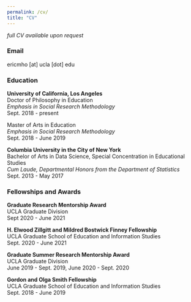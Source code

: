 ```yaml
---
permalink: /cv/
title: "CV"
---
```

*full CV available upon request*

### Email

ericmho [at] ucla [dot] edu

### Education

**University of California, Los Angeles**  
Doctor of Philosophy in Education  
*Emphasis in Social Research Methodology*  
Sept. 2018 - present  

Master of Arts in Education  
*Emphasis in Social Research Methodology*  
Sept. 2018 - June 2019

**Columbia University in the City of New York**  
Bachelor of Arts in Data Science, Special Concentration in Educational Studies  
*Cum Laude, Departmental Honors from the Department of Statistics*  
Sept. 2013 - May 2017   


### Fellowships and Awards

**Graduate Research Mentorship Award**  
UCLA Graduate Division  
Sept 2020 - June 2021

**H. Elwood Zillgitt and Mildred Bostwick Finney Fellowship**  
UCLA Graduate School of Education and Information Studies  
Sept. 2020 - June 2021

**Graduate Summer Research Mentorship Award**  
UCLA Graduate Division  
June 2019 - Sept. 2019, June 2020 - Sept. 2020

**Gordon and Olga Smith Fellowship**  
UCLA Graduate School of Education and Information Studies  
Sept. 2018 - June 2019


